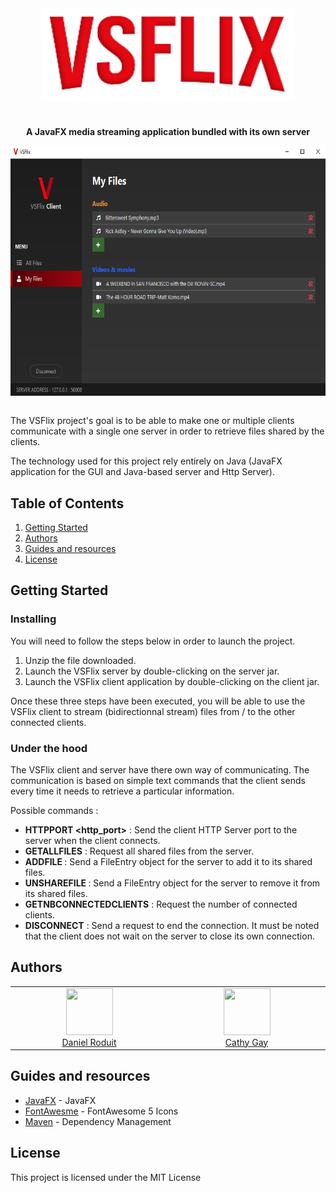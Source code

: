 <div align="center">
            <a href="https://gitlab.com/d-roduit/vsflix/"><img src="client/src/main/resources/ch/dc/assets/images/vsflix.png" align="center" height="150" alt="VSFlix Logo"></a>

#

<p align="center">
    <strong>A JavaFX media streaming application bundled with its own server</strong>
</p>

</div>


<div align="center">
    <a href="https://gitlab.com/d-roduit/vsflix/"><img src="demo_screenshots/VSFlix_Screenshot.png" align="center" height="400" alt="Demo screenshot"></a>
</div>
<br>


The VSFlix project's goal is to be able to make one or multiple clients communicate with a single one server in order to retrieve files shared by the clients.

The technology used for this project rely entirely on Java (JavaFX application for the GUI and Java-based server and Http Server).


## Table of Contents

1. [Getting Started](#getting-started)
2. [Authors](#authors)
3. [Guides and resources](#guides-and-resources)
4. [License](#license)

## <a name="getting-started"></a>Getting Started

### Installing

You will need to follow the steps below in order to launch the project.

1. Unzip the file downloaded.
2. Launch the VSFlix server by double-clicking on the server jar.
3. Launch the VSFlix client application by double-clicking on the client jar.

Once these three steps have been executed, you will be able to use the VSFlix client to stream (bidirectionnal stream) files from / to the other connected clients.

### Under the hood

The VSFlix client and server have there own way of communicating.
The communication is based on simple text commands that the client sends every time it needs to retrieve a particular information.

Possible commands :

- **HTTPPORT <http_port>** : Send the client HTTP Server port to the server when the client connects.
- **GETALLFILES** : Request all shared files from the server.
- **ADDFILE <FileEntry>** : Send a FileEntry object for the server to add it to its shared files.
- **UNSHAREFILE <FileEntry>** : Send a FileEntry object for the server to remove it from its shared files.
- **GETNBCONNECTEDCLIENTS** : Request the number of connected clients.
- **DISCONNECT** : Send a request to end the connection. It must be noted that the client does not wait on the server to close its own connection.

## <a name="authors"></a>Authors

<table>
   <tbody>
      <tr>
         <td align="center" valign="top" width="11%">
            <a href="https://github.com/d-roduit">
            <img src="https://github.com/d-roduit.png?s=75" width="75" height="75"><br />
            Daniel Roduit
            </a>
         </td>
         <td align="center" valign="top" width="11%">
            <a href="https://gitlab.com/g.cathy">
            <img src="https://secure.gravatar.com/avatar/8249f413f33aff71168b6c34d4bffbc3?s=180&d=identicon" width="75" height="75"><br />
            Cathy Gay
            </a>
         </td>
      </tr>
   </tbody>
</table>

## <a name="guides-and-resources"></a>Guides and resources

* [JavaFX](https://openjfx.io/) - JavaFX
* [FontAwesme](https://fontawesome.com/) - FontAwesome 5 Icons
* [Maven](https://maven.apache.org/) - Dependency Management


## <a name="license"></a>License

This project is licensed under the MIT License
